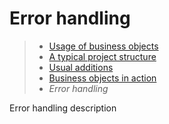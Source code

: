# Error handling

> * [Usage of business objects](/advanced/usage)
> * [A typical project structure](structure)
> * [Usual additions](additions)
> * [Business objects in action](in-action)
> * _Error handling_

Error handling description
